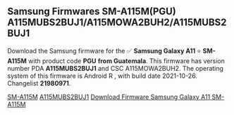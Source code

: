 <h2>Samsung Firmwares SM-A115M(PGU) A115MUBS2BUJ1/A115MOWA2BUH2/A115MUBS2BUJ1</h2>
Download the Samsung firmware for the ✅ <strong>Samsung Galaxy A11 </strong> ⭐ <strong>SM-A115M</strong> with product code <strong>PGU</strong> <strong> from Guatemala</strong>. This firmware has version number PDA <strong>A115MUBS2BUJ1</strong> and CSC A115MOWA2BUH2. The operating system of this firmware is Android R , with build date 2021-10-26. Changelist <strong>21980971</strong>.


[SM-A115M](https://samfirm.shop/samsung/model/SM-A115M)
[A115MUBS2BUJ1](https://samfirm.shop/samsung/pda/A115MUBS2BUJ1)
[Download Firmware Samsung Galaxy A11 SM-A115M](https://samfirm.shop/samsung/firmware/468834)
